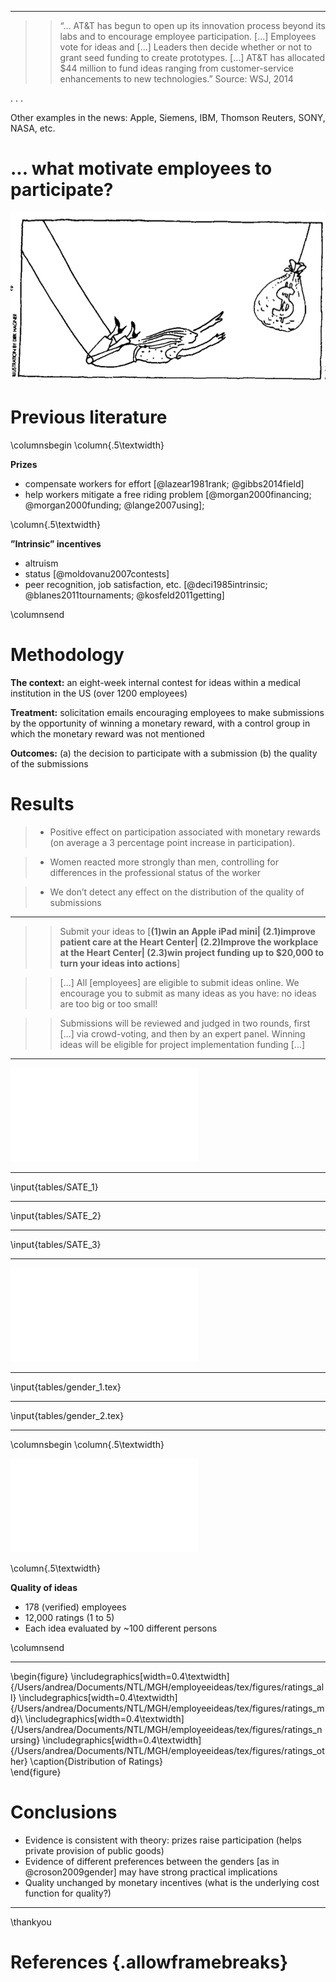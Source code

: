 
---------------

>> “... AT&T has begun to open up its innovation process beyond its labs and to encourage employee participation. [...] Employees vote for ideas and [...] Leaders then decide whether or not to grant seed funding to create prototypes. [...] AT&T has allocated $44 million to fund ideas ranging from customer-service enhancements to new technologies.” Source: WSJ, 2014

. . . 

Other examples in the news: Apple, Siemens, IBM, Thomson Reuters, SONY, NASA, etc.


# ... what motivate employees to participate? 

![](img/incentives.png)


# Previous literature

\columnsbegin
\column{.5\textwidth}

__Prizes__ 

- compensate workers for effort [@lazear1981rank; @gibbs2014field]
- help workers mitigate a free riding problem [@morgan2000financing; @morgan2000funding; @lange2007using]; 

\column{.5\textwidth}

__”Intrinsic” incentives__ 

- altruism
- status [@moldovanu2007contests]
- peer recognition, job satisfaction, etc. [@deci1985intrinsic; @blanes2011tournaments; @kosfeld2011getting]

\columnsend

# Methodology

__The context:__ an eight-week internal contest for ideas within a medical institution in the US (over 1200 employees)

__Treatment:__ solicitation emails encouraging employees to make submissions by the opportunity of winning a monetary reward, with a control group in which the monetary reward was not mentioned

__Outcomes:__ (a) the decision to participate with a submission (b) the quality of the submissions




# Results

>- Positive effect on participation associated with monetary rewards (on average a 3 percentage point increase in participation).

>- Women reacted more strongly than men, controlling for differences in the professional status of the worker

>- We don’t detect any effect on the distribution of the quality of submissions

-------------

>> Submit your ideas to [__(1)win an Apple iPad mini| (2.1)improve patient care at the Heart Center| (2.2)Improve the workplace at the Heart Center| (2.3)win project funding up to \$20,000 to turn your ideas into actions__]

>> [...] All [employees] are eligible to submit ideas online. We encourage you to submit as many ideas as you have: no ideas are too big or too small!

>> Submissions will be reviewed and judged in two rounds, first [...] via crowd-voting, and then by an expert panel. Winning ideas will be eligible for project implementation funding [...]

------------

![Employee participation over time](/Users/andrea/Documents/NTL/MGH/employeeideas/tex/figures/participation.pdf)

--------------

\input{tables/SATE_1}

--------------

\input{tables/SATE_2}

--------------

\input{tables/SATE_3}

---------------

![Logistic Regression for odds of participation (ctrl: gender, job, job X gender, office)](img/logistic_regression.pdf)


--------

\input{tables/gender_1.tex}

--------

\input{tables/gender_2.tex}



----------

\columnsbegin
\column{.5\textwidth}

![Quality of Ideas (KS test rejects any difference)](/Users/andrea/Documents/NTL/MGH/employeeideas/tex/figures/ave_ratings.pdf)

\column{.5\textwidth}

__Quality of ideas__

- 178 (verified) employees
- 12,000 ratings (1 to 5)
- Each idea evaluated by ~100 different persons

\columnsend

-----------

\begin{figure}
    \includegraphics[width=0.4\textwidth]{/Users/andrea/Documents/NTL/MGH/employeeideas/tex/figures/ratings_all}
    \includegraphics[width=0.4\textwidth]{/Users/andrea/Documents/NTL/MGH/employeeideas/tex/figures/ratings_md}\\
    \includegraphics[width=0.4\textwidth]{/Users/andrea/Documents/NTL/MGH/employeeideas/tex/figures/ratings_nursing}
    \includegraphics[width=0.4\textwidth]{/Users/andrea/Documents/NTL/MGH/employeeideas/tex/figures/ratings_other}
    \caption{Distribution of Ratings}    
\end{figure}


# Conclusions

- Evidence is consistent with theory: prizes raise participation (helps private provision of public goods)
- Evidence of different preferences between the genders [as in @croson2009gender] may have strong practical implications
- Quality unchanged by monetary incentives (what is the underlying cost function for quality?)

------------

\thankyou

# References {.allowframebreaks}
